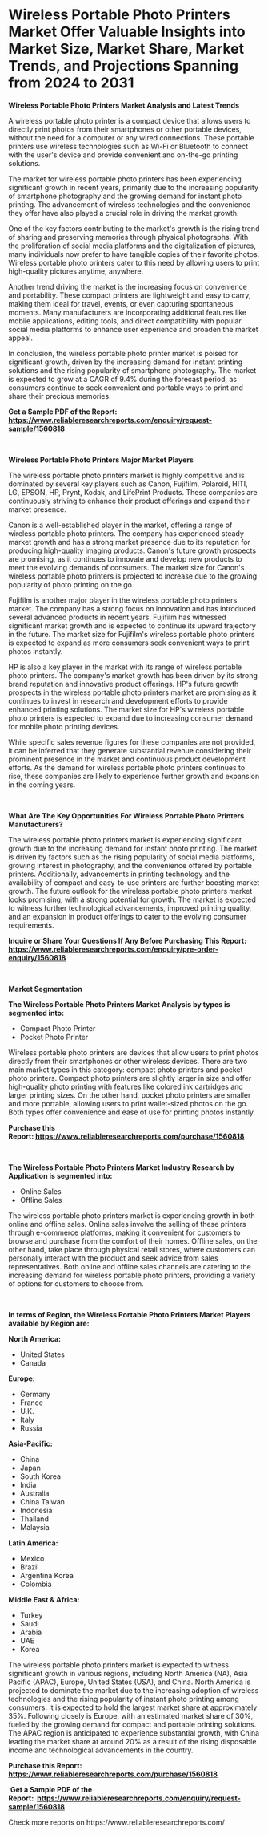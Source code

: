 <p><h1>Wireless Portable Photo Printers Market Offer Valuable Insights into Market Size, Market Share, Market Trends, and Projections Spanning from 2024 to 2031</h1></p><p><strong>Wireless Portable Photo Printers Market Analysis and Latest Trends</strong></p>
<p><p>A wireless portable photo printer is a compact device that allows users to directly print photos from their smartphones or other portable devices, without the need for a computer or any wired connections. These portable printers use wireless technologies such as Wi-Fi or Bluetooth to connect with the user's device and provide convenient and on-the-go printing solutions.</p><p>The market for wireless portable photo printers has been experiencing significant growth in recent years, primarily due to the increasing popularity of smartphone photography and the growing demand for instant photo printing. The advancement of wireless technologies and the convenience they offer have also played a crucial role in driving the market growth.</p><p>One of the key factors contributing to the market's growth is the rising trend of sharing and preserving memories through physical photographs. With the proliferation of social media platforms and the digitalization of pictures, many individuals now prefer to have tangible copies of their favorite photos. Wireless portable photo printers cater to this need by allowing users to print high-quality pictures anytime, anywhere.</p><p>Another trend driving the market is the increasing focus on convenience and portability. These compact printers are lightweight and easy to carry, making them ideal for travel, events, or even capturing spontaneous moments. Many manufacturers are incorporating additional features like mobile applications, editing tools, and direct compatibility with popular social media platforms to enhance user experience and broaden the market appeal.</p><p>In conclusion, the wireless portable photo printer market is poised for significant growth, driven by the increasing demand for instant printing solutions and the rising popularity of smartphone photography. The market is expected to grow at a CAGR of 9.4% during the forecast period, as consumers continue to seek convenient and portable ways to print and share their precious memories.</p></p>
<p><strong>Get a Sample PDF of the Report:&nbsp; <a href="https://www.reliableresearchreports.com/enquiry/request-sample/1560818">https://www.reliableresearchreports.com/enquiry/request-sample/1560818</a></strong></p>
<p>&nbsp;</p>
<p><strong>Wireless Portable Photo Printers Major Market Players</strong></p>
<p><p>The wireless portable photo printers market is highly competitive and is dominated by several key players such as Canon, Fujifilm, Polaroid, HITI, LG, EPSON, HP, Prynt, Kodak, and LifePrint Products. These companies are continuously striving to enhance their product offerings and expand their market presence.</p><p>Canon is a well-established player in the market, offering a range of wireless portable photo printers. The company has experienced steady market growth and has a strong market presence due to its reputation for producing high-quality imaging products. Canon's future growth prospects are promising, as it continues to innovate and develop new products to meet the evolving demands of consumers. The market size for Canon's wireless portable photo printers is projected to increase due to the growing popularity of photo printing on the go.</p><p>Fujifilm is another major player in the wireless portable photo printers market. The company has a strong focus on innovation and has introduced several advanced products in recent years. Fujifilm has witnessed significant market growth and is expected to continue its upward trajectory in the future. The market size for Fujifilm's wireless portable photo printers is expected to expand as more consumers seek convenient ways to print photos instantly.</p><p>HP is also a key player in the market with its range of wireless portable photo printers. The company's market growth has been driven by its strong brand reputation and innovative product offerings. HP's future growth prospects in the wireless portable photo printers market are promising as it continues to invest in research and development efforts to provide enhanced printing solutions. The market size for HP's wireless portable photo printers is expected to expand due to increasing consumer demand for mobile photo printing devices.</p><p>While specific sales revenue figures for these companies are not provided, it can be inferred that they generate substantial revenue considering their prominent presence in the market and continuous product development efforts. As the demand for wireless portable photo printers continues to rise, these companies are likely to experience further growth and expansion in the coming years.</p></p>
<p>&nbsp;</p>
<p><strong>What Are The Key Opportunities For Wireless Portable Photo Printers Manufacturers?</strong></p>
<p><p>The wireless portable photo printers market is experiencing significant growth due to the increasing demand for instant photo printing. The market is driven by factors such as the rising popularity of social media platforms, growing interest in photography, and the convenience offered by portable printers. Additionally, advancements in printing technology and the availability of compact and easy-to-use printers are further boosting market growth. The future outlook for the wireless portable photo printers market looks promising, with a strong potential for growth. The market is expected to witness further technological advancements, improved printing quality, and an expansion in product offerings to cater to the evolving consumer requirements.</p></p>
<p><strong>Inquire or Share Your Questions If Any Before Purchasing This Report: <a href="https://www.reliableresearchreports.com/enquiry/pre-order-enquiry/1560818">https://www.reliableresearchreports.com/enquiry/pre-order-enquiry/1560818</a></strong></p>
<p>&nbsp;</p>
<p><strong>Market Segmentation</strong></p>
<p><strong>The Wireless Portable Photo Printers Market Analysis by types is segmented into:</strong></p>
<p><ul><li>Compact Photo Printer</li><li>Pocket Photo Printer</li></ul></p>
<p><p>Wireless portable photo printers are devices that allow users to print photos directly from their smartphones or other wireless devices. There are two main market types in this category: compact photo printers and pocket photo printers. Compact photo printers are slightly larger in size and offer high-quality photo printing with features like colored ink cartridges and larger printing sizes. On the other hand, pocket photo printers are smaller and more portable, allowing users to print wallet-sized photos on the go. Both types offer convenience and ease of use for printing photos instantly.</p></p>
<p><strong>Purchase this Report:&nbsp;<a href="https://www.reliableresearchreports.com/purchase/1560818">https://www.reliableresearchreports.com/purchase/1560818</a></strong></p>
<p>&nbsp;</p>
<p><strong>The Wireless Portable Photo Printers Market Industry Research by Application is segmented into:</strong></p>
<p><ul><li>Online Sales</li><li>Offline Sales</li></ul></p>
<p><p>The wireless portable photo printers market is experiencing growth in both online and offline sales. Online sales involve the selling of these printers through e-commerce platforms, making it convenient for customers to browse and purchase from the comfort of their homes. Offline sales, on the other hand, take place through physical retail stores, where customers can personally interact with the product and seek advice from sales representatives. Both online and offline sales channels are catering to the increasing demand for wireless portable photo printers, providing a variety of options for customers to choose from.</p></p>
<p>&nbsp;</p>
<p><strong>In terms of Region, the Wireless Portable Photo Printers Market Players available by Region are:</strong></p>
<p>
    <p> <strong> North America: </strong>
        <ul>
            <li>United States</li>
            <li>Canada</li>
        </ul>
        </p> 
    <p> <strong> Europe: </strong>
        <ul>
            <li>Germany</li>
            <li>France</li>
            <li>U.K.</li>
            <li>Italy</li>
            <li>Russia</li>
        </ul>
        </p> 
    <p> <strong> Asia-Pacific: </strong>
        <ul>
            <li>China</li>
            <li>Japan</li>
            <li>South Korea</li>
            <li>India</li>
            <li>Australia</li>
            <li>China Taiwan</li>
            <li>Indonesia</li>
            <li>Thailand</li>
            <li>Malaysia</li>
        </ul>
        </p> 
    <p> <strong> Latin America: </strong>
        <ul>
            <li>Mexico</li>
            <li>Brazil</li>
            <li>Argentina Korea</li>
            <li>Colombia</li>
        </ul>
        </p> 
    <p> <strong> Middle East & Africa: </strong>
        <ul>
            <li>Turkey</li>
            <li>Saudi</li>
            <li>Arabia</li>
            <li>UAE</li>
            <li>Korea</li>
        </ul>
    </p>
    </p>
<p><p>The wireless portable photo printers market is expected to witness significant growth in various regions, including North America (NA), Asia Pacific (APAC), Europe, United States (USA), and China. North America is projected to dominate the market due to the increasing adoption of wireless technologies and the rising popularity of instant photo printing among consumers. It is expected to hold the largest market share at approximately 35%. Following closely is Europe, with an estimated market share of 30%, fueled by the growing demand for compact and portable printing solutions. The APAC region is anticipated to experience substantial growth, with China leading the market share at around 20% as a result of the rising disposable income and technological advancements in the country.</p></p>
<p><strong>Purchase this Report: <a href="https://www.reliableresearchreports.com/purchase/1560818">https://www.reliableresearchreports.com/purchase/1560818</a></strong></p>
<p>&nbsp;<strong>Get a Sample PDF of the Report:&nbsp;&nbsp;<a href="https://www.reliableresearchreports.com/enquiry/request-sample/1560818">https://www.reliableresearchreports.com/enquiry/request-sample/1560818</a></strong></p>
<p><strong></strong></p>
<p>Check more reports on https://www.reliableresearchreports.com/</p>